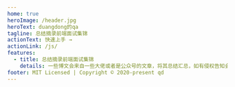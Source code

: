 ```yaml
---
home: true
heroImage: /header.jpg
heroText: duangdong的qa
tagline: 总结摘录前端面试集锦
actionText: 快速上手 →
actionLink: /js/
features:
  - title: 总结摘录前端面试集锦
    details: 一些博文会来自一些大佬或者是公众号的文章，将其总结汇总，如有侵权告知会删除滴。
footer: MIT Licensed | Copyright © 2020-present qd
---
```

